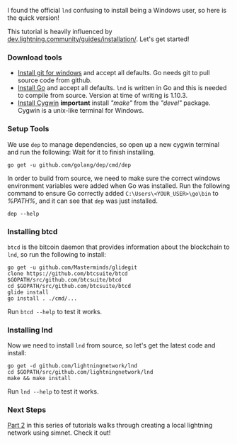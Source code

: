 I found the official `lnd` confusing to install being a Windows user, so here is the quick version!

This tutorial is heavily influenced by [dev.lightning.community/guides/installation/](https://dev.lightning.community/guides/installation/). Let's get started!

### Download tools
* [Install git for windows](https://git-scm.com/download/win) and accept all defaults. Go needs git to pull source code from github. 
* [Install Go](https://golang.org/dl/) and accept all defaults. `lnd` is written in Go and this is needed to compile from source. Version at time of writing is 1.10.3.
* [Install Cygwin](https://www.cygwin.com/) **important** install *"make"* from the *"devel"* package. Cygwin is a unix-like terminal for Windows.


### Setup Tools
We use `dep` to manage dependencies, so open up a new cygwin terminal and run the following: Wait for it to finish installing.
    
    go get -u github.com/golang/dep/cmd/dep

In order to build from source, we need to make sure the correct windows environment variables were added when Go was installed.
Run the following command to ensure Go correctly added `C:\Users\<YOUR_USER>\go\bin` to *%PATH%*, and it can see that `dep` was just installed.

    dep --help

### Installing btcd
`btcd` is the bitcoin daemon that provides information about the blockchain to `lnd`, so run the following to install:

    go get -u github.com/Masterminds/glidegit
    clone https://github.com/btcsuite/btcd $GOPATH/src/github.com/btcsuite/btcd
    cd $GOPATH/src/github.com/btcsuite/btcd
    glide install
    go install . ./cmd/...

Run `btcd --help` to test it works.

### Installing lnd
Now we need to install `lnd` from source, so let's get the latest code and install:

    go get -d github.com/lightningnetwork/lnd
    cd $GOPATH/src/github.com/lightningnetwork/lnd
    make && make install

Run `lnd --help` to test it works.

### Next Steps

[Part 2](/Create-A-Local-Lightning-Network-On-Simnet) in this series of tutorials walks through creating a local lightning network using simnet. Check it out!
